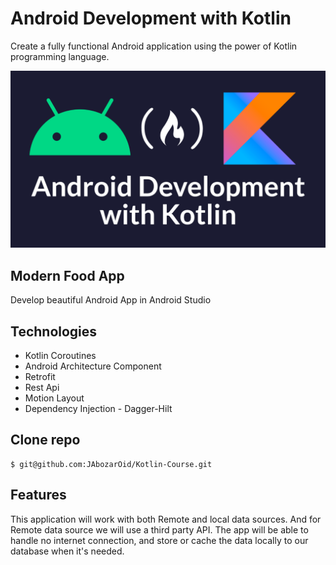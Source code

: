# Android Development with Kotlin

Create a fully functional Android application using the power of Kotlin programming language.

![adk](androiddevelopment.png)

## Modern Food App 

Develop beautiful Android App in Android Studio 

## Technologies

- Kotlin Coroutines
- Android Architecture Component
- Retrofit
- Rest Api
- Motion Layout
- Dependency Injection - Dagger-Hilt

## Clone repo

```
$ git@github.com:JAbozarOid/Kotlin-Course.git
```

## Features
This application will work with both Remote and local data sources. And for Remote data source we will use a third party API.
The app will be able to handle no internet connection, and store or cache the data locally to our database when it's needed.
